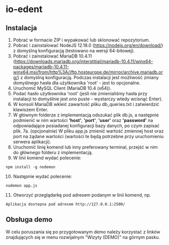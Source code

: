 # io-edent
## Instalacja
1. Pobrać w formacie ZIP i wypakować lub sklonować repozytorium.
2. Pobrać i zainstalować NodeJS 12.18.0 (https://nodejs.org/en/download/) z domyślną konfiguracją (testowano na wersji 64-bitowej).
3. Pobrać i zainstalować MariaDB 10.4.11 (https://downloads.mariadb.org/interstitial/mariadb-10.4.11/winx64-packages/mariadb-10.4.11-winx64.msi/from/http%3A//ftp.hosteurope.de/mirror/archive.mariadb.org/) z domyślną konfiguracją. Podczas instalacji jest możliwość zmiany domyślnego hasła dla użytkownika 'root' - jest to opcjonalne.
4. Uruchomić MySQL Client (MariaDB 10.4 (x64)).
5. Podać hasło użytkownika 'root' (jeśli nie zmienialiśmy hasła przy instalacji to domyślnie jest ono puste - wystarczy wtedy wcisnąć Enter).
6. W konsoli MariaDB wkleić zawartość pliku db_queries.txt i zatwierdzić klawiszem Enter.
7. W głównym folderze z implementacją odszukać plik db.js, a następnie podmienić w nim wartości **'host'**, **'port'**, **'user'** oraz **'password'** na odpowiadające posiadanej konfiguracji bazy danych, po czym zapisać plik.
7a. (opcjonalnie) W pliku app.js zmienić wartość zmiennej host oraz port na żądane wartości (wartości te będą potrzebne przy uruchomieniu serwera aplikacji).
8. Uruchomić linię komend lub inny preferowany terminal, przejść w nim do głównego folderu z implementacją.
9. W linii komend wydać polecenie:
```
npm install -g nodemon
```
10. Następnie wydać polecenie:
```
nodemon app.js
```
11. Otworzyć przeglądarkę pod adresem podanym w linii komend, np.
```
Aplikacja dostepna pod adresem http://127.0.0.1:2500/
```

## Obsługa demo
W celu poruszania się po przygotowanym demo należy korzystać z linków znajdujących się w menu rozwijalnym "Wizyty (DEMO)" na górnym pasku.
